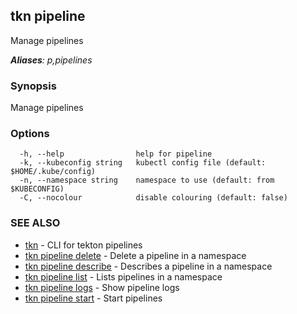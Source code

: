 ## tkn pipeline

Manage pipelines

***Aliases**: p,pipelines*

### Synopsis

Manage pipelines

### Options

```
  -h, --help                help for pipeline
  -k, --kubeconfig string   kubectl config file (default: $HOME/.kube/config)
  -n, --namespace string    namespace to use (default: from $KUBECONFIG)
  -C, --nocolour            disable colouring (default: false)
```

### SEE ALSO

* [tkn](tkn.md)	 - CLI for tekton pipelines
* [tkn pipeline delete](tkn_pipeline_delete.md)	 - Delete a pipeline in a namespace
* [tkn pipeline describe](tkn_pipeline_describe.md)	 - Describes a pipeline in a namespace
* [tkn pipeline list](tkn_pipeline_list.md)	 - Lists pipelines in a namespace
* [tkn pipeline logs](tkn_pipeline_logs.md)	 - Show pipeline logs
* [tkn pipeline start](tkn_pipeline_start.md)	 - Start pipelines

